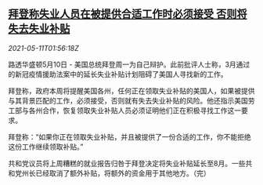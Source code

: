 <!--1620698462000-->
[拜登称失业人员在被提供合适工作时必须接受 否则将失去失业补贴](https://cn.reuters.com/article/biden-usa-jobless-0510-mon-idCNKBS2CS06N)
------

<div><i>2021-05-11T01:56:18Z</i></div><p>路透华盛顿5月10日 - 美国总统拜登周一为自己辩护。此前批评人士称，3月通过的新冠疫情援助法案中的延长失业补贴计划阻碍了美国人寻找新的工作。</p><p>拜登称，政府本周将提醒美国各州，任何正在领取失业补贴的美国人，如果被提供与其背景匹配的工作，必须接受，否则就有失去失业补贴的风险。他还指示美国劳工部与各州合作，恢复领取失业补贴人员必须证明他们正在积极寻找工作这一要求。</p><p>拜登称：“如果你正在领取失业补贴，并且被提供了一份合适的工作，你不能拒绝这份工作继续领取补贴。”</p><p>共和党议员将上周糟糕的就业报告归咎于拜登决定将失业补贴延长至8月。一些共和党州长已经取消了额外补贴，将额外的资金用于其他地方。（完）</p>
